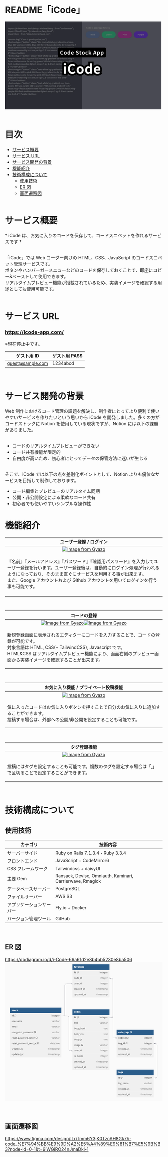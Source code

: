 # README「iCode」

<img width="500" src="app/assets/images/icodeOgp.webp"><br>
<br>

# 目次

- [サービス概要](#サービス概要)
- [サービス URL](#サービス-url)
- [サービス開発の背景](#サービス開発の背景)
- [機能紹介](#機能紹介)
- [技術構成について](#技術構成について)
  - [使用技術](#使用技術)
  - [ER 図](#er-図)
  - [画面遷移図](#画面遷移図)<br>
    <br>

# サービス概要

† iCode は、お気に入りのコードを保存して、コードスニペットを作れるサービスです †<br>
<br>

「iCode」では Web コーダー向けの HTML、CSS、JavaScript のコードスニペット管理サービスです。<br>
ボタンやハンバーガーメニューなどのコードを保存しておくことで、即座にコピー&ペーストして使用できます。<br>
リアルタイムプレビュー機能が搭載されているため、実装イメージを確認する用途としても使用可能です。<br>
<br>

# サービス URL

### https://icode-app.com/<br>
※現在停止中です。<br>

| ゲスト用 ID      | ゲスト用 PASS |
| ---------------- | ------------- |
| guest@sample.com | 1234abcd      |

<br>

# サービス開発の背景

Web 制作におけるコード管理の課題を解決し、制作者にとってより便利で使いやすいサービスを作りたいという思いから iCode を開発しました。多くの方がコードストックに Notion を使用している現状ですが、Notion には以下の課題がありました。<br>
<br>

- コードのリアルタイムプレビューができない
- コード共有機能が限定的
- 自由度が高いため、初心者にとってデータの保管方法に迷いが生じる
  <br>
  <br>

そこで、iCode では以下の点を差別化ポイントとして、Notion よりも優位なサービスを目指して制作しております。

- コード編集とプレビューのリアルタイム同期
- 公開・非公開設定による柔軟なコード共有
- 初心者でも使いやすいシンプルな操作性
  <br>

# 機能紹介

|                                                                                                                                                  ユーザー登録 / ログイン                                                                                                                                                  |
| :-----------------------------------------------------------------------------------------------------------------------------------------------------------------------------------------------------------------------------------------------------------------------------------------------------------------------: |
|                                                                                            [![Image from Gyazo](https://i.gyazo.com/78f0c3fe42ec27b29abfa06554d1db2c.gif)](https://gyazo.com/78f0c3fe42ec27b29abfa06554d1db2c)                                                                                            |
| <p align="left">『名前』『メールアドレス』『パスワード』『確認用パスワード』を入力してユーザー登録を行います。ユーザー登録後は、自動的にログイン処理が行われるようになっており、そのまま直ぐにサービスを利用する事が出来ます。<br>また、Google アカウントおよび Github アカウントを用いてログインを行う事も可能です。</p> |
|                                                                                                                                                                                                                                                                                                                           |

<br>

|                                                                                                                                     コードの登録                                                                                                                                     |
| :----------------------------------------------------------------------------------------------------------------------------------------------------------------------------------------------------------------------------------------------------------------------------------: |
|        [![Image from Gyazo](https://i.gyazo.com/a351ddf83dbfe344e5624a12df2f90d9.gif)](https://gyazo.com/a351ddf83dbfe344e5624a12df2f90d9)[![Image from Gyazo](https://i.gyazo.com/a9ffe54ff014c9ea177d8be9ff66e89b.gif)](https://gyazo.com/a9ffe54ff014c9ea177d8be9ff66e89b)        |
| <p align="left">新規登録画面に表示されるエディターにコードを入力することで、コードの登録が可能です。<br>対象言語は HTML, CSS(+ TailwindCSS), Javascript です。<br>HTML&CSS はリアルタイムプレビュー機能により、画面右側のプレビュー画面から実装イメージを確認することが出来ます。<p> |

<br>

|                                                                     お気に入り機能 / プライベート投稿機能                                                                     |
| :---------------------------------------------------------------------------------------------------------------------------------------------------------------------------: |
|                      [![Image from Gyazo](https://i.gyazo.com/41a70c7c939995f2c7db06515cc8b162.gif)](https://gyazo.com/41a70c7c939995f2c7db06515cc8b162)                      |
| <p align="left">気に入ったコードはお気に入りボタンを押すことで自分のお気に入りに追加することができます。<br> 投稿する場合は、外部への公開/非公開を設定することも可能です。<p> |

<br>

|                                                            タグ登録機能                                                             |
| :---------------------------------------------------------------------------------------------------------------------------------: |
| [![Image from Gyazo](https://i.gyazo.com/2904c8e21824b103dc7011339a62f55f.gif)](https://gyazo.com/2904c8e21824b103dc7011339a62f55f) |
|   <p align="left">投稿にはタグを設定することも可能です。複数のタグを設定する場合は「,」で区切ることで設定することができます。<p>    |

<br>

# 技術構成について

## 使用技術

| カテゴリ                 | 技術内容                                                  |
| ------------------------ | --------------------------------------------------------- |
| サーバーサイド           | Ruby on Rails 7.1.3.4・Ruby 3.3.4                         |
| フロントエンド           | JavaScript + CodeMirror6                                  |
| CSS フレームワーク       | Tailwindcss + daisyUI                                     |
| 主要 Gem                 | Ransack, Devise, Omniauth, Kaminari, Carrierwave, Rmagick |
| データベースサーバー     | PostgreSQL                                                |
| ファイルサーバー         | AWS S3                                                    |
| アプリケーションサーバー | Fly.io + Docker                                           |
| バージョン管理ツール     | GitHub                                                    |

<br>

## ER 図

https://dbdiagram.io/d/i-Code-66a61d2e8b4bb5230e8ba506
![alt text](<Screenshot 2024-09-01 at 22.29.16.png>)

<br>

## 画面遷移図

https://www.figma.com/design/ILriTmm6Y3jK0TzcAH8Gk7/i-code_%E7%94%BB%E9%9D%A2%E5%A4%89%E9%81%B7%E5%9B%B3?node-id=0-1&t=9lWGiRO24nJmaDki-1
